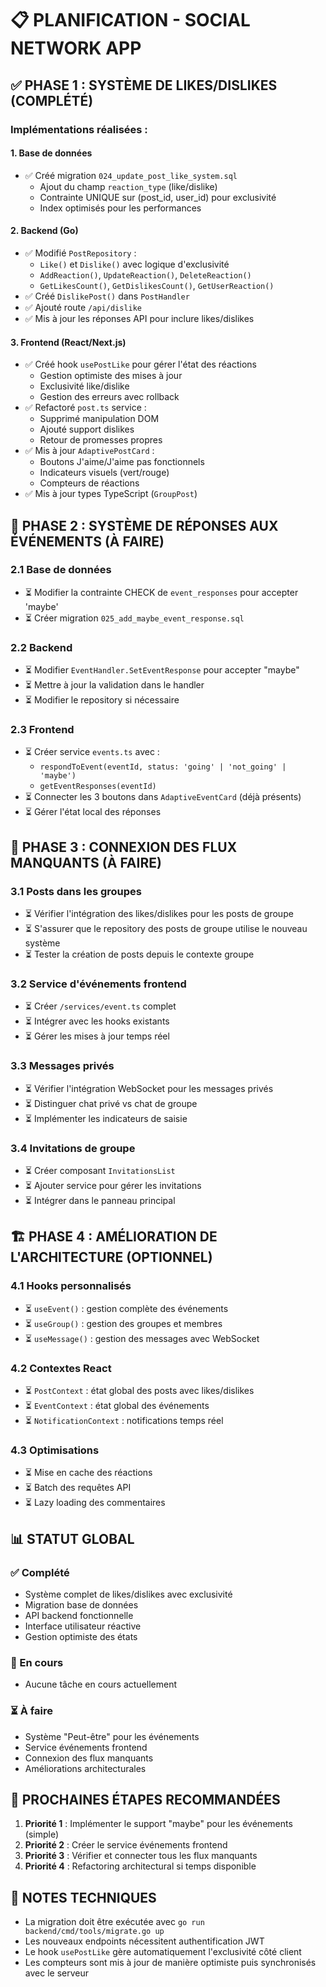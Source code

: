 # 📋 PLANIFICATION - SOCIAL NETWORK APP

## ✅ PHASE 1 : SYSTÈME DE LIKES/DISLIKES (COMPLÉTÉ)

### Implémentations réalisées :

#### 1. Base de données
- ✅ Créé migration `024_update_post_like_system.sql` 
  - Ajout du champ `reaction_type` (like/dislike)
  - Contrainte UNIQUE sur (post_id, user_id) pour exclusivité
  - Index optimisés pour les performances

#### 2. Backend (Go)
- ✅ Modifié `PostRepository` :
  - `Like()` et `Dislike()` avec logique d'exclusivité
  - `AddReaction()`, `UpdateReaction()`, `DeleteReaction()`
  - `GetLikesCount()`, `GetDislikesCount()`, `GetUserReaction()`
- ✅ Créé `DislikePost()` dans `PostHandler`
- ✅ Ajouté route `/api/dislike`
- ✅ Mis à jour les réponses API pour inclure likes/dislikes

#### 3. Frontend (React/Next.js)
- ✅ Créé hook `usePostLike` pour gérer l'état des réactions
  - Gestion optimiste des mises à jour
  - Exclusivité like/dislike
  - Gestion des erreurs avec rollback
- ✅ Refactoré `post.ts` service :
  - Supprimé manipulation DOM
  - Ajouté support dislikes
  - Retour de promesses propres
- ✅ Mis à jour `AdaptivePostCard` :
  - Boutons J'aime/J'aime pas fonctionnels
  - Indicateurs visuels (vert/rouge)
  - Compteurs de réactions
- ✅ Mis à jour types TypeScript (`GroupPost`)

## 🔧 PHASE 2 : SYSTÈME DE RÉPONSES AUX ÉVÉNEMENTS (À FAIRE)

### 2.1 Base de données
- ⏳ Modifier la contrainte CHECK de `event_responses` pour accepter 'maybe'
- ⏳ Créer migration `025_add_maybe_event_response.sql`

### 2.2 Backend
- ⏳ Modifier `EventHandler.SetEventResponse` pour accepter "maybe"
- ⏳ Mettre à jour la validation dans le handler
- ⏳ Modifier le repository si nécessaire

### 2.3 Frontend
- ⏳ Créer service `events.ts` avec :
  - `respondToEvent(eventId, status: 'going' | 'not_going' | 'maybe')`
  - `getEventResponses(eventId)`
- ⏳ Connecter les 3 boutons dans `AdaptiveEventCard` (déjà présents)
- ⏳ Gérer l'état local des réponses

## 🔗 PHASE 3 : CONNEXION DES FLUX MANQUANTS (À FAIRE)

### 3.1 Posts dans les groupes
- ⏳ Vérifier l'intégration des likes/dislikes pour les posts de groupe
- ⏳ S'assurer que le repository des posts de groupe utilise le nouveau système
- ⏳ Tester la création de posts depuis le contexte groupe

### 3.2 Service d'événements frontend
- ⏳ Créer `/services/event.ts` complet
- ⏳ Intégrer avec les hooks existants
- ⏳ Gérer les mises à jour temps réel

### 3.3 Messages privés
- ⏳ Vérifier l'intégration WebSocket pour les messages privés
- ⏳ Distinguer chat privé vs chat de groupe
- ⏳ Implémenter les indicateurs de saisie

### 3.4 Invitations de groupe
- ⏳ Créer composant `InvitationsList`
- ⏳ Ajouter service pour gérer les invitations
- ⏳ Intégrer dans le panneau principal

## 🏗️ PHASE 4 : AMÉLIORATION DE L'ARCHITECTURE (OPTIONNEL)

### 4.1 Hooks personnalisés
- ⏳ `useEvent()` : gestion complète des événements
- ⏳ `useGroup()` : gestion des groupes et membres
- ⏳ `useMessage()` : gestion des messages avec WebSocket

### 4.2 Contextes React
- ⏳ `PostContext` : état global des posts avec likes/dislikes
- ⏳ `EventContext` : état global des événements
- ⏳ `NotificationContext` : notifications temps réel

### 4.3 Optimisations
- ⏳ Mise en cache des réactions
- ⏳ Batch des requêtes API
- ⏳ Lazy loading des commentaires

## 📊 STATUT GLOBAL

### ✅ Complété
- Système complet de likes/dislikes avec exclusivité
- Migration base de données
- API backend fonctionnelle
- Interface utilisateur réactive
- Gestion optimiste des états

### 🚧 En cours
- Aucune tâche en cours actuellement

### ⏳ À faire
- Système "Peut-être" pour les événements
- Service événements frontend
- Connexion des flux manquants
- Améliorations architecturales

## 🔄 PROCHAINES ÉTAPES RECOMMANDÉES

1. **Priorité 1** : Implémenter le support "maybe" pour les événements (simple)
2. **Priorité 2** : Créer le service événements frontend
3. **Priorité 3** : Vérifier et connecter tous les flux manquants
4. **Priorité 4** : Refactoring architectural si temps disponible

## 📝 NOTES TECHNIQUES

- La migration doit être exécutée avec `go run backend/cmd/tools/migrate.go up`
- Les nouveaux endpoints nécessitent authentification JWT
- Le hook `usePostLike` gère automatiquement l'exclusivité côté client
- Les compteurs sont mis à jour de manière optimiste puis synchronisés avec le serveur